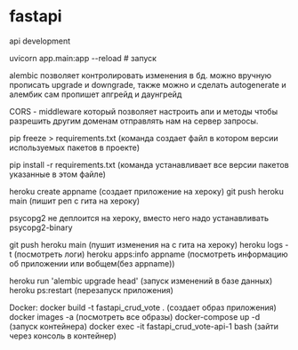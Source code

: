 # fastapi
api development

uvicorn app.main:app --reload   # запуск

alembic позволяет контролировать изменения в бд. можно вручную прописать upgrade и downgrade,
также можно и сделать autogenerate и алембик сам пропишет апгрейд и даунгрейд

CORS - middleware который позволяет настроить апи и методы чтобы разрешить другим доменам отправлять нам на сервер
запросы.

pip freeze > requirements.txt (команда создает файл в котором версии используемых пакетов в проекте)

pip install -r requirements.txt (команда устанавливает все версии пакетов указанные в этом файле)

heroku create appname (создает приложение на хероку)
git push heroku main (пишит реп с гита на хероку)

psycopg2 не деплоится на хероку, вместо него надо устанавливать psycopg2-binary  

git push heroku main (пушит изменения на с гита на хероку)
heroku logs -t  (посмотреть логи)
heroku apps:info appname (посмотреть информацию об приложении или вобщем(без appname))

heroku run 'alembic upgrade head' (запуск изменений в базе данных)
heroku ps:restart (перезапуск приложения)

Docker:
docker build -t fastapi_crud_vote .  (создает образ приложения)
docker images -a (посмотреть все образы)
docker-compose up -d (запуск контейнера)
docker exec -it  fastapi_crud_vote-api-1 bash (зайти через консоль в контейнер)


